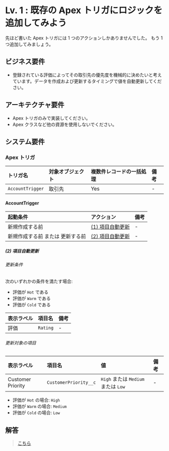# Lv. 1 : 既存の Apex トリガにロジックを追加してみよう

先ほど書いた Apex トリガには 1 つのアクションしかありませんでした。
もう 1 つ追加してみましょう。

## ビジネス要件

- 登録されている評価によってその取引先の優先度を機械的に決めたいと考えています。データを作成および更新するタイミングで値を自動更新してください。

## アーキテクチャ要件

- Apex トリガのみで実装してください。
- Apex クラスなど他の資源を使用しないでください。

## システム要件

### Apex トリガ

| トリガ名         | 対象オブジェクト | 複数件レコードの一括処理 | 備考 |
| :--------------- | :--------------- | :----------------------- | :--- |
| `AccountTrigger` | 取引先           | Yes                      | -    |

#### AccountTrigger

| 起動条件                         | アクション                               | 備考 |
| :------------------------------- | :--------------------------------------- | :--- |
| 新規作成する前                   | [(1) 項目自動更新](warm-up.md#warm-up-1) | -    |
| 新規作成する前 または 更新する前 | [(2) 項目自動更新](#level-01-2)          | -    |

<a id="level-01-2"></a>

##### (2) 項目自動更新

###### 更新条件

次のいずれかの条件を満たす場合:

- 評価が `Hot` である
- 評価が `Warm` である
- 評価が `Cold` である

| 表示ラベル | 項目名   | 備考 |
| :--------- | :------- | :--- |
| 評価       | `Rating` | -    |

###### 更新対象の項目

| 表示ラベル        | 項目名                | 値                                  | 備考 |
| :---------------- | :-------------------- | :---------------------------------- | :--- |
| Customer Priority | `CustomerPriority__c` | `High` または `Medium` または `Low` | -    |

- 評価が `Hot` の場合: `High`
- 評価が `Warm` の場合: `Medium`
- 評価が `Cold` の場合: `Low`

## 解答

> [こちら](level-01-answer.md)
